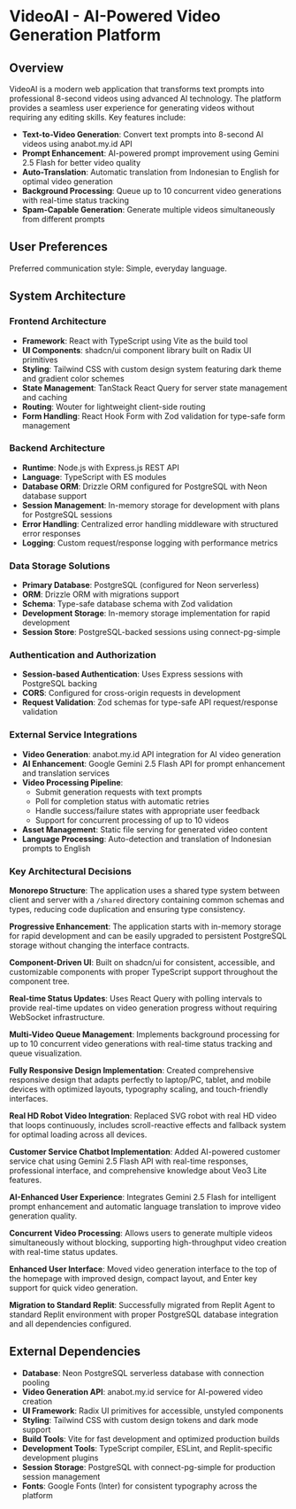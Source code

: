 # VideoAI - AI-Powered Video Generation Platform

## Overview

VideoAI is a modern web application that transforms text prompts into professional 8-second videos using advanced AI technology. The platform provides a seamless user experience for generating videos without requiring any editing skills. Key features include:

- **Text-to-Video Generation**: Convert text prompts into 8-second AI videos using anabot.my.id API
- **Prompt Enhancement**: AI-powered prompt improvement using Gemini 2.5 Flash for better video quality
- **Auto-Translation**: Automatic translation from Indonesian to English for optimal video generation
- **Background Processing**: Queue up to 10 concurrent video generations with real-time status tracking
- **Spam-Capable Generation**: Generate multiple videos simultaneously from different prompts

## User Preferences

Preferred communication style: Simple, everyday language.

## System Architecture

### Frontend Architecture
- **Framework**: React with TypeScript using Vite as the build tool
- **UI Components**: shadcn/ui component library built on Radix UI primitives
- **Styling**: Tailwind CSS with custom design system featuring dark theme and gradient color schemes
- **State Management**: TanStack React Query for server state management and caching
- **Routing**: Wouter for lightweight client-side routing
- **Form Handling**: React Hook Form with Zod validation for type-safe form management

### Backend Architecture
- **Runtime**: Node.js with Express.js REST API
- **Language**: TypeScript with ES modules
- **Database ORM**: Drizzle ORM configured for PostgreSQL with Neon database support
- **Session Management**: In-memory storage for development with plans for PostgreSQL sessions
- **Error Handling**: Centralized error handling middleware with structured error responses
- **Logging**: Custom request/response logging with performance metrics

### Data Storage Solutions
- **Primary Database**: PostgreSQL (configured for Neon serverless)
- **ORM**: Drizzle ORM with migrations support
- **Schema**: Type-safe database schema with Zod validation
- **Development Storage**: In-memory storage implementation for rapid development
- **Session Store**: PostgreSQL-backed sessions using connect-pg-simple

### Authentication and Authorization
- **Session-based Authentication**: Uses Express sessions with PostgreSQL backing
- **CORS**: Configured for cross-origin requests in development
- **Request Validation**: Zod schemas for type-safe API request/response validation

### External Service Integrations
- **Video Generation**: anabot.my.id API integration for AI video generation
- **AI Enhancement**: Google Gemini 2.5 Flash API for prompt enhancement and translation services
- **Video Processing Pipeline**: 
  - Submit generation requests with text prompts
  - Poll for completion status with automatic retries
  - Handle success/failure states with appropriate user feedback
  - Support for concurrent processing of up to 10 videos
- **Asset Management**: Static file serving for generated video content
- **Language Processing**: Auto-detection and translation of Indonesian prompts to English

### Key Architectural Decisions

**Monorepo Structure**: The application uses a shared type system between client and server with a `/shared` directory containing common schemas and types, reducing code duplication and ensuring type consistency.

**Progressive Enhancement**: The application starts with in-memory storage for rapid development and can be easily upgraded to persistent PostgreSQL storage without changing the interface contracts.

**Component-Driven UI**: Built on shadcn/ui for consistent, accessible, and customizable components with proper TypeScript support throughout the component tree.

**Real-time Status Updates**: Uses React Query with polling intervals to provide real-time updates on video generation progress without requiring WebSocket infrastructure.

**Multi-Video Queue Management**: Implements background processing for up to 10 concurrent video generations with real-time status tracking and queue visualization.

**Fully Responsive Design Implementation**: Created comprehensive responsive design that adapts perfectly to laptop/PC, tablet, and mobile devices with optimized layouts, typography scaling, and touch-friendly interfaces.

**Real HD Robot Video Integration**: Replaced SVG robot with real HD video that loops continuously, includes scroll-reactive effects and fallback system for optimal loading across all devices.

**Customer Service Chatbot Implementation**: Added AI-powered customer service chat using Gemini 2.5 Flash API with real-time responses, professional interface, and comprehensive knowledge about Veo3 Lite features.

**AI-Enhanced User Experience**: Integrates Gemini 2.5 Flash for intelligent prompt enhancement and automatic language translation to improve video generation quality.

**Concurrent Video Processing**: Allows users to generate multiple videos simultaneously without blocking, supporting high-throughput video creation with real-time status updates.

**Enhanced User Interface**: Moved video generation interface to the top of the homepage with improved design, compact layout, and Enter key support for quick video generation.

**Migration to Standard Replit**: Successfully migrated from Replit Agent to standard Replit environment with proper PostgreSQL database integration and all dependencies configured.

## External Dependencies

- **Database**: Neon PostgreSQL serverless database with connection pooling
- **Video Generation API**: anabot.my.id service for AI-powered video creation
- **UI Framework**: Radix UI primitives for accessible, unstyled components
- **Styling**: Tailwind CSS with custom design tokens and dark mode support
- **Build Tools**: Vite for fast development and optimized production builds
- **Development Tools**: TypeScript compiler, ESLint, and Replit-specific development plugins
- **Session Storage**: PostgreSQL with connect-pg-simple for production session management
- **Fonts**: Google Fonts (Inter) for consistent typography across the platform